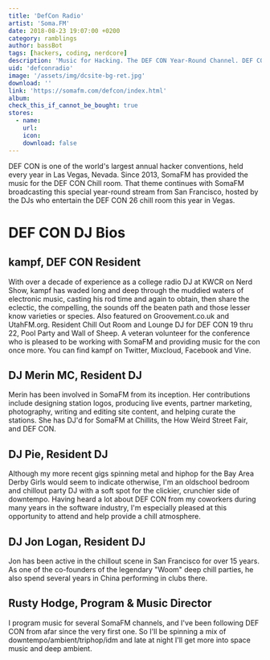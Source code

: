 ```yaml
---
title: 'DefCon Radio'
artist: 'Soma.FM'
date: 2018-08-23 19:07:00 +0200
category: ramblings
author: bassBot
tags: [hackers, coding, nerdcore]
description: 'Music for Hacking. The DEF CON Year-Round Channel. DEF CON is one of the world''s largest annual hacker conventions, held every year in Las Vegas, Nevada. Since 2013, SomaFM has provided the music for the DEF CON Chill room.'
uid: 'defconradio'
image: '/assets/img/dcsite-bg-ret.jpg'
download: ''
link: 'https://somafm.com/defcon/index.html'
album: 
check_this_if_cannot_be_bought: true
stores:
  - name:
    url: 
    icon: 
    download: false
---
```

DEF CON is one of the world's largest annual hacker conventions, held every year in Las Vegas, Nevada. Since 2013, SomaFM has provided the music for the DEF CON Chill room. That theme continues with SomaFM broadcasting this special year-round stream from San Francisco, hosted by the DJs who entertain the DEF CON 26 chill room this year in Vegas. 


# DEF CON DJ Bios

## kampf, DEF CON Resident

With over a decade of experience as a college radio DJ at KWCR on Nerd Show, kampf has waded long and deep through the muddied waters of electronic music, casting his rod time and again to obtain, then share the eclectic, the compelling, the sounds off the beaten path and those lesser know varieties or species. Also featured on Groovement.co.uk and UtahFM.org.
Resident Chill Out Room and Lounge DJ for DEF CON 19 thru 22, Pool Party and Wall of Sheep. A veteran volunteer for the conference who is pleased to be working with SomaFM and providing music for the con once more.
You can find kampf on Twitter, Mixcloud, Facebook and Vine.

## DJ Merin MC, Resident DJ

Merin has been involved in SomaFM from its inception. Her contributions include designing station logos, producing live events, partner marketing, photography, writing and editing site content, and helping curate the stations. She has DJ'd for SomaFM at Chillits, the How Weird Street Fair, and DEF CON.

## DJ Pie, Resident DJ

Although my more recent gigs spinning metal and hiphop for the Bay Area Derby Girls would seem to indicate otherwise, I'm an oldschool bedroom and chillout party DJ with a soft spot for the clickier, crunchier side of downtempo. Having heard a lot about DEF CON from my coworkers during many years in the software industry, I'm especially pleased at this opportunity to attend and help provide a chill atmosphere.

## DJ Jon Logan, Resident DJ

Jon has been active in the chillout scene in San Francisco for over 15 years. As one of the co-founders of the legendary "Woom" deep chill parties, he also spend several years in China performing in clubs there.

## Rusty Hodge, Program & Music Director

I program music for several SomaFM channels, and I've been following DEF CON from afar since the very first one. So I'll be spinning a mix of downtempo/ambient/triphop/idm and late at night I'll get more into space music and deep ambient. 